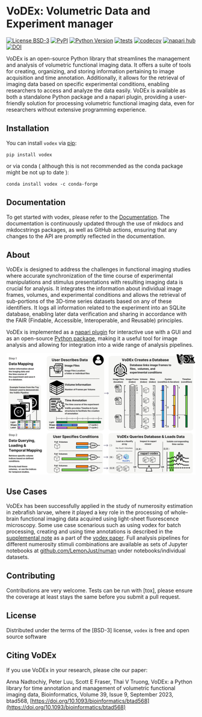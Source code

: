 # VoDEx: Volumetric Data and Experiment manager

[![License BSD-3](https://img.shields.io/pypi/l/vodex.svg?color=green)](https://github.com/LemonJust/vodex/raw/main/LICENSE)
[![PyPI](https://img.shields.io/pypi/v/vodex.svg?color=green)](https://pypi.org/project/vodex)
[![Python Version](https://img.shields.io/pypi/pyversions/vodex.svg?color=green)](https://python.org)
[![tests](https://github.com/LemonJust/vodex/workflows/tests/badge.svg)](https://github.com/LemonJust/vodex/actions)
[![codecov](https://codecov.io/gh/LemonJust/vodex/branch/main/graph/badge.svg)](https://codecov.io/gh/LemonJust/vodex)
[![napari hub](https://img.shields.io/endpoint?url=https://api.napari-hub.org/shields/napari-vodex)](https://napari-hub.org/plugins/napari-vodex)
[![DOI](https://zenodo.org/badge/483849884.svg)](https://zenodo.org/badge/latestdoi/483849884)


VoDEx is an open-source Python library that streamlines the management and analysis of volumetric functional imaging data. It offers a suite of tools for creating, organizing, and storing information pertaining to image acquisition and time annotation. Additionally, it allows for the retrieval of imaging data based on specific experimental conditions, enabling researchers to access and analyze the data easily. VoDEx is available as both a standalone Python package and a napari plugin, providing a user-friendly solution for processing volumetric functional imaging data, even for researchers without extensive programming experience.

## Installation

You can install `vodex` via [pip](https://pypi.org/project/vodex):

    pip install vodex

or via conda ( although this is not recommended as the conda package might be not up to date ):

    conda install vodex -c conda-forge

## Documentation

To get started with vodex, please refer to the [Documentation](https://lemonjust.github.io/vodex/). The documentation is continuously updated through the use of mkdocs and mkdocstrings packages, as well as GitHub actions, ensuring that any changes to the API are promptly reflected in the documentation.

## About

VoDEx is designed to address the challenges in functional imaging studies where accurate synchronization of the time course of experimental manipulations and stimulus presentations with resulting imaging data is crucial for analysis. It integrates the information about individual image frames, volumes, and experimental conditions and allows the retrieval of sub-portions of the 3D-time series datasets based on any of these identifiers. It logs all information related to the experiment into an SQLite database, enabling later data verification and sharing in accordance with the FAIR (Findable, Accessible, Interoperable, and Reusable) principles.

VoDEx is implemented as a [napari plugin](https://napari-hub.org/plugins/napari-vodex) for interactive use with a GUI and as an open-source [Python package](https://pypi.org/project/vodex), making it a useful tool for image analysis and allowing for integration into a wide range of analysis pipelines.

<p align="center">
  <img src="docs/assets/paper_figure_w_time.JPG" alt="cover" width="1200"/>
</p>

## Use Cases
VoDEx has been successfully applied in the study of numerosity estimation in zebrafish larvae, where it played a key role in the processing of whole-brain functional imaging data acquired using light-sheet fluorescence microscopy. Some use case scenarious such as using vodex for batch processing, creating and using time annotations is described in the [supplemental note](https://oup.silverchair-cdn.com/oup/backfile/Content_public/Journal/bioinformatics/39/9/10.1093_bioinformatics_btad568/3/btad568_supplementary_data.pdf?Expires=1700587925&Signature=GPLxBySTH5IqwazmoYV8OJIJJtUOhuQRd0mcBTB2v0~0Cg5qiKAp3uBgjVTBtQ8fyDvV27NMFM2ImQsjrVMUoO~2lAtv~UNRs3qy9W2c7lhCjnypShPnAXPK76-Xh8S9XbrP-AKLpTDJ~wwyzKx-mg77lz6ZTrymeiXlLWz4weNHdJ~01cRzGnCkNxGvrRbXaao8gHyajOtgl8G8yzxEFvvSWXDCP0tTxqGoAO3MeeVy4FS1ec-0Not1k1M40365Pa8xu6SQ2tCCJ0I7WLk9xjttQIlabKQx33JC2SmFBQ5IYF-D9DZ0cL2mKEXGNN-fzp3IzFWvD6Z4TjtxNGcXfw__&Key-Pair-Id=APKAIE5G5CRDK6RD3PGA) as a part of the [vodex paper](https://doi.org/10.1093/bioinformatics/btad568). Full analysis pipelines for different numerosity stimuli combinations are available as sets of Jupyter notebooks at [github.com/LemonJust/numan](github.com/LemonJust/numan) under notebooks/individual datasets.

## Contributing

Contributions are very welcome. Tests can be run with [tox], please ensure
the coverage at least stays the same before you submit a pull request.

## License

Distributed under the terms of the [BSD-3] license,
`vodex` is free and open source software

## Citing VoDEx
If you use VoDEx in your research, please cite our paper:

Anna Nadtochiy, Peter Luu, Scott E Fraser, Thai V Truong, VoDEx: a Python library for time annotation and management of volumetric functional imaging data, Bioinformatics, Volume 39, Issue 9, September 2023, btad568, 
[https://doi.org/10.1093/bioinformatics/btad568](https://doi.org/10.1093/bioinformatics/btad568)
